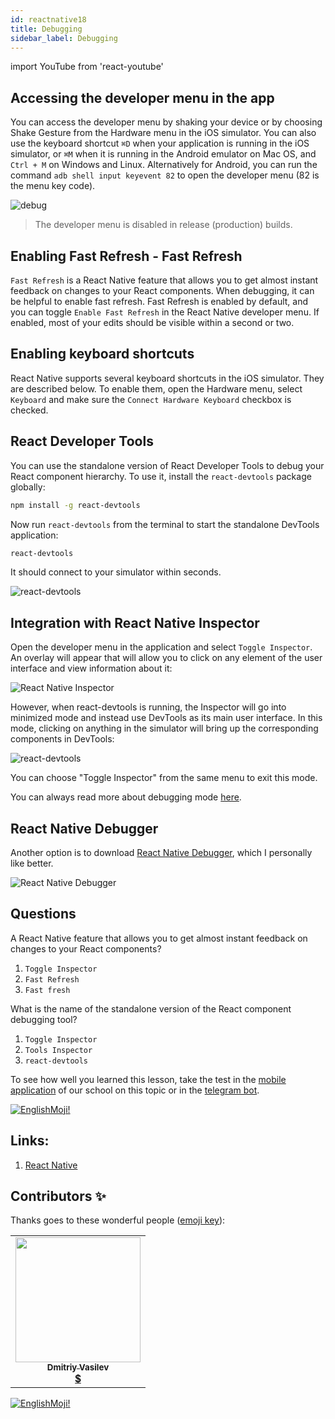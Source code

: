 ```yaml
---
id: reactnative18
title: Debugging
sidebar_label: Debugging
---
```


import YouTube from 'react-youtube'

## Accessing the developer menu in the app

You can access the developer menu by shaking your device or by choosing Shake Gesture from the Hardware menu in the iOS simulator. You can also use the keyboard shortcut `⌘D` when your application is running in the iOS simulator, or `⌘M` when it is running in the Android emulator on Mac OS, and `Ctrl + M` on Windows and Linux. Alternatively for Android, you can run the command `adb shell input keyevent 82` to open the developer menu (82 is the menu key code).

![debug](https://reactnative.dev/assets/images/DeveloperMenu-f22b01f374248b3242dfb3a1017f98a8.png)

> The developer menu is disabled in release (production) builds.

## Enabling Fast Refresh - Fast Refresh

`Fast Refresh` is a React Native feature that allows you to get almost instant feedback on changes to your React components. When debugging, it can be helpful to enable fast refresh. Fast Refresh is enabled by default, and you can toggle `Enable Fast Refresh` in the React Native developer menu. If enabled, most of your edits should be visible within a second or two.

## Enabling keyboard shortcuts

React Native supports several keyboard shortcuts in the iOS simulator. They are described below. To enable them, open the Hardware menu, select `Keyboard` and make sure the `Connect Hardware Keyboard` checkbox is checked.

## React Developer Tools

You can use the standalone version of React Developer Tools to debug your React component hierarchy. To use it, install the `react-devtools` package globally:

```bash npm2yarn
npm install -g react-devtools
```

Now run `react-devtools` from the terminal to start the standalone DevTools application:

```bash
react-devtools
```

It should connect to your simulator within seconds.

![react-devtools](https://reactnative.dev/assets/images/ReactDevTools-46f5369dca7c5f17b9e2390e76968d56.png)

## Integration with React Native Inspector

Open the developer menu in the application and select `Toggle Inspector`. An overlay will appear that will allow you to click on any element of the user interface and view information about it:

![React Native Inspector](https://reactnative.dev/assets/images/Inspector-4bd1342086bcd964bbd7f82e453743a7.gif)

However, when react-devtools is running, the Inspector will go into minimized mode and instead use DevTools as its main user interface. In this mode, clicking on anything in the simulator will bring up the corresponding components in DevTools:

![react-devtools](https://reactnative.dev/assets/images/ReactDevToolsInspector-fb13d6cdad3479437715a25e038cf6f6.gif)

You can choose "Toggle Inspector" from the same menu to exit this mode.

You can always read more about debugging mode [here](https://reactnative.dev/docs/debugging).

## React Native Debugger

Another option is to download [React Native Debugger](https://github.com/jhen0409/react-native-debugger), which I personally like better.

![React Native Debugger](https://user-images.githubusercontent.com/3001525/29451479-6621bf1a-83c8-11e7-8ebb-b4e98b1af91c.png)

## Questions

A React Native feature that allows you to get almost instant feedback on changes to your React components?

1. `Toggle Inspector`
2. `Fast Refresh`
3. `Fast fresh`

What is the name of the standalone version of the React component debugging tool?

1. `Toggle Inspector`
2. `Tools Inspector`
3. `react-devtools`

To see how well you learned this lesson, take the test in the [mobile application](http://onelink.to/njhc95) of our school on this topic or in the [telegram bot](https://t.me/javascriptcamp_bot).

[![EnglishMoji!](/img/logo/englishmoji.png)](https://apps.apple.com/kz/app/englishmoji/id6450254885)

## Links:

1. [React Native](https://reactnative.dev/docs/debugging)

## Contributors ✨

Thanks goes to these wonderful people ([emoji key](https://allcontributors.org/docs/en/emoji-key)):

<table>
  <tr>
    <td align="center"><a href="https://fullstackserverless.github.io/"><img src="https://avatars0.githubusercontent.com/u/6774813?v=4?s=200" width="200px;" alt=""/><br /><sub><b>Dmitriy Vasilev</b></sub></a><br /> <a href="https://github.com/gHashTag/react-native-village/commits?author=gHashTag" title="Documentation">  💲</a></td>
  </tr>
</table>

[![EnglishMoji!](/img/logo/englishmoji.png)](https://apps.apple.com/kz/app/englishmoji/id6450254885)
